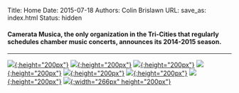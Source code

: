 Title: Home 
Date: 2015-07-18
Authors: Colin Brislawn
URL:
save_as: index.html 
Status: hidden

<!-- # Chamber Music for the Tri-Cities -->

#### Camerata Musica, the only organization in the Tri-Cities that regularly schedules chamber music concerts, announces its 2014-2015 season.

---

[![ ]({filename}/images/2016-2017/BaltimoreConsort400.jpg){:height="200px"}]({filename}/2016-2017/BaltimoreConsort.md)
[![ ]({filename}/images/2016-2017/the-vienna-piano-trio400.jpg){:height="200px"}]({filename}/2016-2017/ViennaPianoTrio.md)
[![ ]({filename}/images/2016-2017/the-los-angeles-cello-quartet400.jpg){:height="200px"}]({filename}/2016-2017/LosAngelesCelloQuartet.md)
[![ ]({filename}/images/2016-2017/the-byrd-ensemble400.jpg){:height="200px"}]({filename}/2016-2017/ByrdEnsemble.md)
[![ ]({filename}/images/2016-2017/the-telegraph-quartet400.jpg){:height="200px"}]({filename}/2016-2017/TelegraphQuartet.md)
[![ ]({filename}/images/2016-2017/adaskin-trio-with-tom-gallant400.jpg){:height="200px"}]({filename}/2016-2017/AdaskinTrio.md)
[![ ]({filename}/images/2016-2017/cotiklin-duo400.jpg){:height="200px"}]({filename}/2016-2017/Cotik-Lin.md)
[![ ]({filename}/images/2016-2017/StephenBeus200.jpg){:width="266px" height="200px"}]({filename}/2016-2017/YoungArtists.md)
